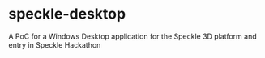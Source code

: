# speckle-desktop
A PoC for a Windows Desktop application for the Speckle 3D platform and entry in Speckle Hackathon
